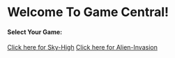 
<html>
  <heading>
    <h1>Welcome To Game Central!</h1>
  </heading>
    
  
  <heading>
  <h4>Select Your Game:</h4>
  </heading>
  <body>
  <a href="https://sosdeveloper3.github.io/SOSDeveloper3-SkyHigh.Github.io/">Click here for Sky-High</a>
    <a href="https://sosdeveloper3.github.io/SOSDeveloper3-Alien-invasion.Github.io/">Click here for Alien-Invasion</a>
  </body>
  </html>
  
 
